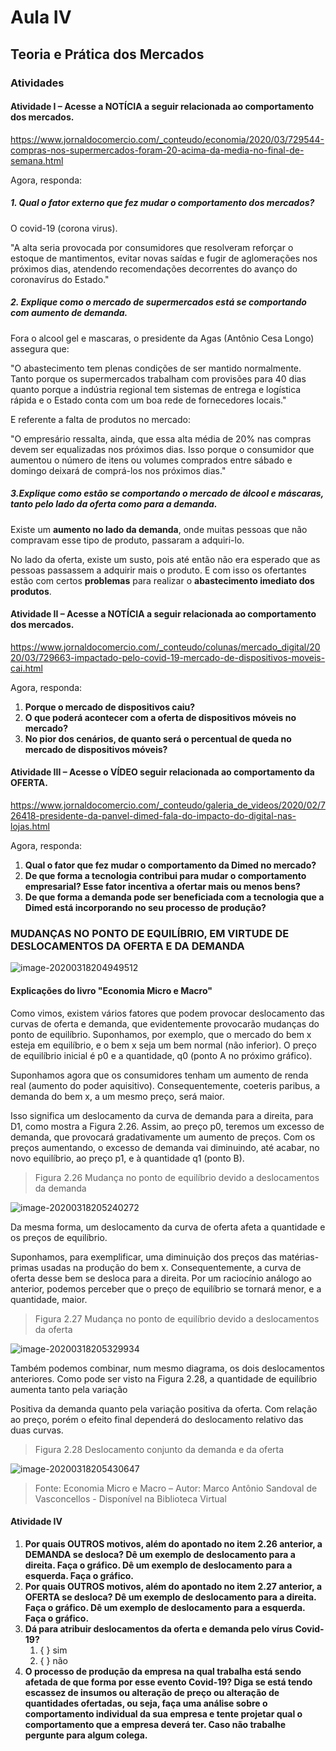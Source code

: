 # Aula IV

## Teoria e Prática dos Mercados

### Atividades

#### Atividade I – Acesse a NOTÍCIA a seguir relacionada ao comportamento dos mercados. 

https://www.jornaldocomercio.com/_conteudo/economia/2020/03/729544-compras-nos-supermercados-foram-20-acima-da-media-no-final-de-semana.html

Agora, responda: 

##### 1. Qual o fator externo que fez mudar o comportamento dos mercados? 

O covid-19 (corona virus).

"A alta seria provocada por consumidores que resolveram reforçar o estoque de mantimentos, evitar novas saídas e fugir de aglomerações nos próximos dias, atendendo recomendações decorrentes do avanço do coronavírus do Estado."

##### 2. Explique como o mercado de supermercados está se comportando com aumento de demanda. 

Fora o alcool gel e mascaras, o presidente da Agas (Antônio Cesa Longo) assegura que:

"O abastecimento tem plenas condições de ser mantido normalmente. Tanto porque os supermercados trabalham com provisões para 40 dias quanto porque a indústria regional tem sistemas de entrega e logística rápida e o Estado conta com um boa rede de fornecedores locais."

E referente a falta de produtos no mercado: 

"O empresário ressalta, ainda, que essa alta média de 20% nas compras devem ser equalizadas nos próximos dias. Isso porque o consumidor que aumentou o número de itens ou volumes comprados entre sábado e domingo deixará de comprá-los nos próximos dias."

##### 3.Explique como estão se comportando o mercado de álcool e máscaras, tanto pelo lado da oferta como para a demanda. 

Existe um **aumento no lado da demanda**, onde muitas pessoas que não compravam esse tipo de produto, passaram a adquiri-lo.

No lado da oferta, existe um susto, pois até então não era esperado que as pessoas passassem a adquirir mais o produto. E com isso os ofertantes estão com certos **problemas** para realizar o **abastecimento imediato dos produtos**.

#### Atividade II – Acesse a NOTÍCIA a seguir relacionada ao comportamento dos mercados.

https://www.jornaldocomercio.com/_conteudo/colunas/mercado_digital/2020/03/729663-impactado-pelo-covid-19-mercado-de-dispositivos-moveis-cai.html

Agora, responda: 

1. **Porque o mercado de dispositivos caiu?** 
2. **O que poderá acontecer com a oferta de dispositivos móveis no mercado?** 
3. **No pior dos cenários, de quanto será o percentual de queda no mercado de dispositivos móveis?** 

#### Atividade III – Acesse o VÍDEO seguir relacionada ao comportamento da OFERTA. 

https://www.jornaldocomercio.com/_conteudo/galeria_de_videos/2020/02/726418-presidente-da-panvel-dimed-fala-do-impacto-do-digital-nas-lojas.html

Agora, responda: 

1. **Qual o fator que fez mudar o comportamento da Dimed no mercado?** 
2. **De que forma a tecnologia contribui para mudar o comportamento empresarial? Esse fator incentiva a ofertar mais ou menos bens?** 
3. **De que forma a demanda pode ser beneficiada com a tecnologia que a Dimed está incorporando no seu processo de produção?**

### MUDANÇAS NO PONTO DE EQUILÍBRIO, EM VIRTUDE DE DESLOCAMENTOS DA OFERTA E DA DEMANDA

![image-20200318204949512](image-20200318204949512.png)

#### Explicações do livro "Economia Micro e Macro"

Como vimos, existem vários fatores que podem provocar deslocamento das curvas de oferta e demanda, que evidentemente provocarão mudanças do ponto de equilíbrio. Suponhamos, por exemplo, que o mercado do bem x esteja em equilíbrio, e o bem x seja um bem normal (não inferior). O preço de equilíbrio inicial é p0 e a quantidade, q0 (ponto A no próximo gráfico).

Suponhamos agora que os consumidores tenham um aumento de renda real (aumento do poder aquisitivo). Consequentemente, coeteris paribus, a demanda do bem x, a um mesmo preço, será maior. 

Isso significa um deslocamento da curva de demanda para a direita, para D1, como mostra a Figura 2.26. Assim, ao preço p0, teremos um excesso de demanda, que provocará gradativamente um aumento de preços. Com os preços aumentando, o excesso de demanda vai diminuindo, até acabar, no novo equilíbrio, ao preço p1, e à quantidade q1 (ponto B). 

> Figura 2.26 Mudança no ponto de equilíbrio devido a deslocamentos da demanda

![image-20200318205240272](image-20200318205240272.png)

Da mesma forma, um deslocamento da curva de oferta afeta a quantidade e os preços de equilíbrio. 

Suponhamos, para exemplificar, uma diminuição dos preços das matérias-primas usadas na produção do bem x. Consequentemente, a curva de oferta desse bem se desloca para a direita. Por um raciocínio análogo ao anterior, podemos perceber que o preço de equilíbrio se tornará menor, e a quantidade, maior. 

> Figura 2.27 Mudança no ponto de equilíbrio devido a deslocamentos da oferta

![image-20200318205329934](image-20200318205329934.png)

Também podemos combinar, num mesmo diagrama, os dois deslocamentos anteriores. Como pode ser visto na Figura 2.28, a quantidade de equilíbrio aumenta tanto pela variação 

Positiva da demanda quanto pela variação positiva da oferta. Com relação ao preço, porém o efeito final dependerá do deslocamento relativo das duas curvas. 

> Figura 2.28 Deslocamento conjunto da demanda e da oferta

![image-20200318205430647](image-20200318205430647.png)

> Fonte: Economia Micro e Macro – Autor: Marco Antônio Sandoval de Vasconcellos - Disponível na Biblioteca Virtual

#### Atividade IV 

1. **Por quais OUTROS motivos, além do apontado no item 2.26 anterior, a DEMANDA se desloca? Dê um exemplo de deslocamento para a direita. Faça o gráfico. Dê um exemplo de deslocamento para a esquerda. Faça o gráfico.** 
2. **Por quais OUTROS motivos, além do apontado no item 2.27 anterior, a OFERTA se desloca? Dê um exemplo de deslocamento para a direita. Faça o gráfico. Dê um exemplo de deslocamento para a esquerda. Faça o gráfico.** 
3. **Dá para atribuir deslocamentos da oferta e demanda pelo vírus Covid-19?** 
   1. { } sim 
   2. { } não 
4. **O processo de produção da empresa na qual trabalha está sendo afetada de que forma por esse evento Covid-19? Diga se está tendo escassez de insumos ou alteração de preço ou alteração de quantidades ofertadas, ou seja, faça uma análise sobre o comportamento individual da sua empresa e tente projetar qual o comportamento que a empresa deverá ter. Caso não trabalhe pergunte para algum colega.**